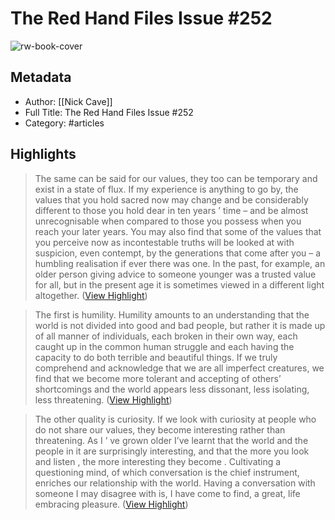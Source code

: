 # The Red Hand Files Issue #252

![rw-book-cover](https://readwise-assets.s3.amazonaws.com/static/images/article3.5c705a01b476.png)

## Metadata
- Author: [[Nick Cave]]
- Full Title: The Red Hand Files Issue #252
- Category: #articles

## Highlights

> The same can be said for our values, they too can be temporary and exist in a state of flux. If my experience is anything to go by, the values that you hold sacred now may change and be considerably different to those you hold dear in ten years ’ time – and be almost unrecognisable when compared to those you possess when you reach your later years. You may also find that some of the values that you perceive now as incontestable truths will be looked at with suspicion, even contempt, by the generations that come after you – a humbling realisation if ever there was one. In the past, for example, an older person giving advice to someone younger was a trusted value for all, but in the present age it is sometimes viewed in a different light altogether. ([View Highlight](https://read.readwise.io/read/01hahddqrfv1z0f2jn7hx0z690))


> The first is humility. Humility amounts to an understanding that the world is not divided into good and bad people, but rather it is made up of all manner of individuals, each broken in their own way, each caught up in the common human struggle and each having the capacity to do both terrible and beautiful things. If we truly comprehend and acknowledge that we are all imperfect creatures, we find that we become more tolerant and accepting of others’ shortcomings and the world appears less dissonant, less isolating, less threatening. ([View Highlight](https://read.readwise.io/read/01hahdesp2g9ht8e9mgmf8t1fk))


> The other quality is curiosity. If we look with curiosity at people who do not share our values, they become interesting rather than threatening. As I ’ ve grown older I’ve learnt that the world and the people in it are surprisingly interesting, and that the more you look and listen , the more interesting they become . Cultivating a questioning mind, of which conversation is the chief instrument, enriches our relationship with the world. Having a conversation with someone I may disagree with is, I have come to find, a great, life embracing pleasure. ([View Highlight](https://read.readwise.io/read/01hahdf69vgajea7p1327hrxse))

